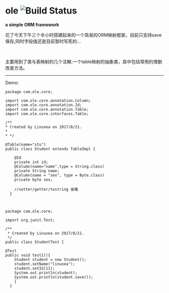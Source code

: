 # ole  ![Build Status](https://travis-ci.org/Linuxea/ole.svg?branch=master)
**a simple ORM framework**

花了今天下午三个半小时搭建起来的一个简易的ORM映射框架，目前只支持save保存,同时字段值还是目前暂时写死的...

<br/>

主要用到了类与表映射的几个注解;一个table映射的抽象类，其中包括常用的增删改查方法。

****

Demo:

    package com.ole.core;
    
    import com.ole.core.annotation.Column;
    import com.ole.core.annotation.Id;
    import com.ole.core.annotation.Table;
    import com.ole.core.interfaces.Table;
    
    /**
    * Created by Linuxea on 2017/8/21.
    * 
    * */
    
    @Table(name="stu")
    public class Student extends TableImpl {

	    @Id
	    private int id;
	    @Column(name="name",type = String.class)
	    private String name;
	    @Column(name = "sex", type = Byte.class)
	    private byte sex;

	    //setter/getter/tostring 省略
      }



    package com.ole.core;

    import org.junit.Test;

    /**
     * Created by Linuxea on 2017/8/21.
     */
    public class StudentTest {

	@Test
	public void test1(){
		Student student = new Student();
		student.setName("linuxea");
		student.setId(11);
		System.out.println(student);
		System.out.println(student.save());
	    }
      }


